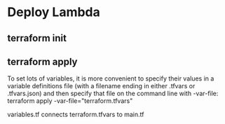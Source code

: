 
# Deploy Lambda 

## terraform init

## terraform apply
To set lots of variables, it is more convenient to specify their values in a variable definitions file (with a filename ending in either .tfvars or .tfvars.json) and then specify that file on the command line with -var-file:
terraform apply -var-file="terraform.tfvars"

variables.tf connects terraform.tfvars to main.tf

